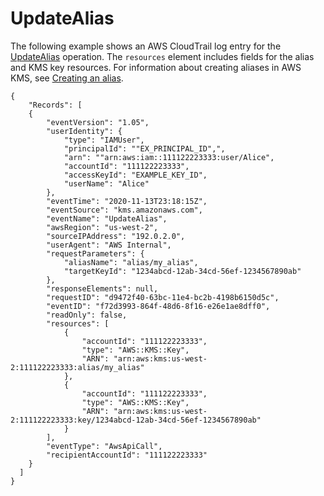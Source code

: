 # UpdateAlias<a name="ct-updatealias"></a>

The following example shows an AWS CloudTrail log entry for the [UpdateAlias](https://docs.aws.amazon.com/kms/latest/APIReference/API_UpdateAlias.html) operation\. The `resources` element includes fields for the alias and KMS key resources\. For information about creating aliases in AWS KMS, see [Creating an alias](alias-manage.md#alias-create)\.

```
{
    "Records": [
    {
        "eventVersion": "1.05",
        "userIdentity": {
            "type": "IAMUser",
            "principalId": ""EX_PRINCIPAL_ID",",
            "arn": ""arn:aws:iam::111122223333:user/Alice",
            "accountId": "111122223333",
            "accessKeyId": "EXAMPLE_KEY_ID",
            "userName": "Alice"
        },
        "eventTime": "2020-11-13T23:18:15Z",
        "eventSource": "kms.amazonaws.com",
        "eventName": "UpdateAlias",
        "awsRegion": "us-west-2",
        "sourceIPAddress": "192.0.2.0",
        "userAgent": "AWS Internal",
        "requestParameters": {
            "aliasName": "alias/my_alias",
            "targetKeyId": "1234abcd-12ab-34cd-56ef-1234567890ab"
        },
        "responseElements": null,
        "requestID": "d9472f40-63bc-11e4-bc2b-4198b6150d5c",
        "eventID": "f72d3993-864f-48d6-8f16-e26e1ae8dff0",
        "readOnly": false,
        "resources": [
            {
                "accountId": "111122223333",
                "type": "AWS::KMS::Key",
                "ARN": "arn:aws:kms:us-west-2:111122223333:alias/my_alias"
            },
            {
                "accountId": "111122223333",
                "type": "AWS::KMS::Key",
                "ARN": "arn:aws:kms:us-west-2:111122223333:key/1234abcd-12ab-34cd-56ef-1234567890ab"
            }
        ],
        "eventType": "AwsApiCall",
        "recipientAccountId": "111122223333"
    }
  ]
}
```